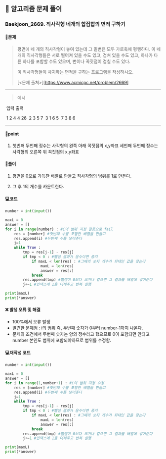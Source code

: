## 🐌 알고리즘 문제 풀이

### Baekjoon_2669. 직사각형 네개의 합집합의 면적 구하기



#### 📒문제

> 평면에 네 개의 직사각형이 놓여 있는데 그 밑변은 모두 가로축에 평행하다. 이 네 개의 직사각형들은 서로 떨어져 있을 수도 있고, 겹쳐 있을 수도 있고, 하나가 다른 하나를 포함할 수도 있으며, 변이나 꼭짓점이 겹칠 수도 있다.
>
> 이 직사각형들이 차지하는 면적을 구하는 프로그램을 작성하시오.
> 
> [<문제 출처>][https://www.acmicpc.net/problem/2669]



---

> 예시

​	입력								출력 

​	1 2 4 4							26
​	2 3 5 7
​	3 1 6 5
​	7 3 8 6

----




#### 🚀point

1. 첫번째 두번째 정수는 사각형의 왼쪽 아래 꼭짓점의 x,y좌표 세번째 두번째 정수는 사각형의 오른쪽 위 꼭짓점의 x,y좌표

   

#### 🔎풀이

1. 평면을 0으로 가득찬 배열로 만들고 직사각형의 범위를 1로 만든다.

1. 그 후 1의 개수를 카운트한다.

   


#### 💻코드

```python
number = int(input())

maxL = 0
answer = []
for i in range(number) : #i의 범위 지정 잘못으로 fail
    res = [number] #첫번째 수를 포함한 배열을 만들고
    res.append(i) #두번째 수를 넣어준다
    j=1 
    while True :
        tmp = res[j-1] - res[j]
        if tmp < 0 : #뺄셈 결과가 음수이면 중지
            if maxL < len(res) : #그때의 숫자 개수가 최대인 값을 찾는다
                maxL = len(res)
                answer = res[:] 
            break
        res.append(tmp) #뺄셈이 0보다 크거나 같으면 그 결과를 배열에 넣어준다
        j+=1 #인덱스에 1을 더해주고 반복 실행

print(maxL)
print(*answer)
```



#### ❌ 발생 오류 및 해결

- 100%에서 오류 발생
- 발견한 문제점 : i의 범위 즉, 두번째 숫자가 0부터 number-1까지 나온다.
- 문제의 조건에서 두번째 숫자는 양의 정수라고 했으므로 0이 포함되면 안되고 number 본인도 범위에 포함되야하므로 범위를 수정함.



#### 💻재작성 코드

```python
number = int(input())

maxL = 0
answer = []
for i in range(1,number+1) : #i의 범위 지정 수정
    res = [number] #첫번째 수를 포함한 배열을 만들고
    res.append(i) #두번째 수를 넣어준다
    j=1 
    while True :
        tmp = res[j-1] - res[j]
        if tmp < 0 : #뺄셈 결과가 음수이면 중지
            if maxL < len(res) : #그때의 숫자 개수가 최대인 값을 찾는다
                maxL = len(res)
                answer = res[:] 
            break
        res.append(tmp) #뺄셈이 0보다 크거나 같으면 그 결과를 배열에 넣어준다
        j+=1 #인덱스에 1을 더해주고 반복 실행

print(maxL)
print(*answer)
```


